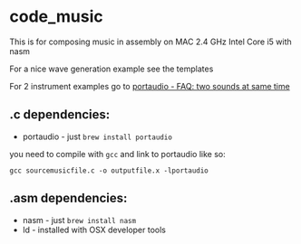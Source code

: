 # code_music
This is for composing music in assembly on MAC 2.4 GHz Intel Core i5 with nasm

For a nice wave generation example see the templates

For 2 instrument examples go to [portaudio - FAQ: two sounds at same time](http://www.portaudio.com/faq.html#two) 

## .c dependencies:
* portaudio - just `brew install portaudio`

you need to compile with `gcc` and link to portaudio like so:

`gcc sourcemusicfile.c -o outputfile.x -lportaudio`

## .asm dependencies:
* nasm - just `brew install nasm`
* ld - installed with OSX developer tools
